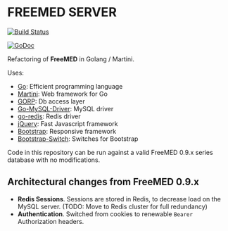 # FREEMED SERVER

[![Build Status](https://secure.travis-ci.org/freemed/freemed-server.png)](http://travis-ci.org/freemed/freemed-server)

[![GoDoc](https://godoc.org/github.com/freemed/freemed-server?status.png)](https://godoc.org/github.com/freemed/freemed-server)

Refactoring of **FreeMED** in Golang / Martini.

Uses:

 * [Go](https://golang.org/): Efficient programming language
 * [Martini](http://martini.codegangsta.io/): Web framework for Go
 * [GORP](http://github.com/go-gorp/gorp): Db access layer
 * [Go-MySQL-Driver](http://github.com/go-sql-driver/mysql): MySQL driver
 * [go-redis](https://github.com/go-redis/redis): Redis driver
 * [jQuery](https://jquery.com): Fast Javascript framework
 * [Bootstrap](http://getbootstrap.com): Responsive framework
 * [Bootstrap-Switch](http://www.bootstrap-switch.org): Switches for Bootstrap

Code in this repository can be run against a valid FreeMED 0.9.x series database with no modifications.

## Architectural changes from FreeMED 0.9.x

 * **Redis Sessions**. Sessions are stored in Redis, to decrease load on the MySQL server. (TODO: Move to Redis cluster for full redundancy)
 * **Authentication**. Switched from cookies to renewable ``Bearer`` Authorization headers.

